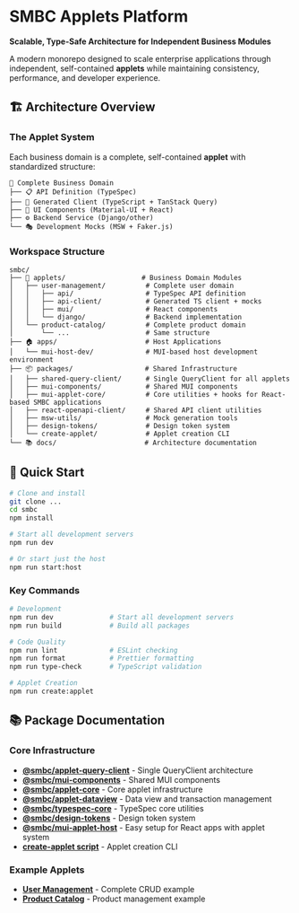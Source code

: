 # SMBC Applets Platform

**Scalable, Type-Safe Architecture for Independent Business Modules**

A modern monorepo designed to scale enterprise applications through independent, self-contained **applets** while maintaining consistency, performance, and developer experience.

## 🏗️ Architecture Overview

### The Applet System

Each business domain is a complete, self-contained **applet** with standardized structure:

```
📱 Complete Business Domain
├── 📋 API Definition (TypeSpec)
├── 🔌 Generated Client (TypeScript + TanStack Query)
├── 🎨 UI Components (Material-UI + React)
├── ⚙️ Backend Service (Django/other)
└── 🎭 Development Mocks (MSW + Faker.js)
```

### Workspace Structure

```
smbc/
├── 📱 applets/                   # Business Domain Modules
│   ├── user-management/          # Complete user domain
│   │   ├── api/                  # TypeSpec API definition
│   │   ├── api-client/           # Generated TS client + mocks
│   │   ├── mui/                  # React components
│   │   └── django/               # Backend implementation
│   └── product-catalog/          # Complete product domain
│       └── ...                   # Same structure
├── 🏠 apps/                      # Host Applications
│   └── mui-host-dev/             # MUI-based host development environment
├── 📦 packages/                  # Shared Infrastructure
│   ├── shared-query-client/      # Single QueryClient for all applets
│   ├── mui-components/           # Shared MUI components
│   ├── mui-applet-core/          # Core utilities + hooks for React-based SMBC applications
│   ├── react-openapi-client/     # Shared API client utilities
│   ├── msw-utils/                # Mock generation tools
│   ├── design-tokens/            # Design token system
│   └── create-applet/            # Applet creation CLI
└── 📚 docs/                      # Architecture documentation
```

## 🚦 Quick Start

```bash
# Clone and install
git clone ...
cd smbc
npm install

# Start all development servers
npm run dev

# Or start just the host
npm run start:host
```

### Key Commands

```bash
# Development
npm run dev              # Start all development servers
npm run build            # Build all packages

# Code Quality
npm run lint             # ESLint checking
npm run format           # Prettier formatting
npm run type-check       # TypeScript validation

# Applet Creation
npm run create:applet
```

## 📚 Package Documentation

### Core Infrastructure

- **[@smbc/applet-query-client](./packages/shared-query-client/README.md)** - Single QueryClient architecture
- **[@smbc/mui-components](./packages/mui-components/README.md)** - Shared MUI components
- **[@smbc/applet-core](./packages/applet-core/README.md)** - Core applet infrastructure
- **[@smbc/applet-dataview](./packages/react-dataview/README.md)** - Data view and transaction management
- **[@smbc/typespec-core](./packages/typespec-core/README.md)** - TypeSpec core utilities
- **[@smbc/design-tokens](./packages/design-tokens/README.md)** - Design token system
- **[@smbc/mui-applet-host](./packages/mui-applet-host/README.md)** - Easy setup for React apps with applet system
- **[create-applet script](./scripts/create-applet/README.md)** - Applet creation CLI

### Example Applets

- **[User Management](./applets/user-management/mui/README.md)** - Complete CRUD example
- **[Product Catalog](./applets/product-catalog/mui/README.md)** - Product management example
